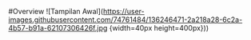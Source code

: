 #Overview
![Tampilan Awal](https://user-images.githubusercontent.com/74761484/136246471-2a218a28-6c2a-4b57-b91a-62107306426f.jpg {width=40px height=400px}))

